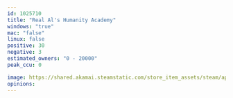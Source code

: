 ```yaml
---
id: 1025710
title: "Real Al's Humanity Academy"
windows: "true"
mac: "false"
linux: false
positive: 30
negative: 3
estimated_owners: "0 - 20000"
peak_ccu: 0

image: https://shared.akamai.steamstatic.com/store_item_assets/steam/apps/1025710/header.jpg?t=1559314627
opinions:
---
```

